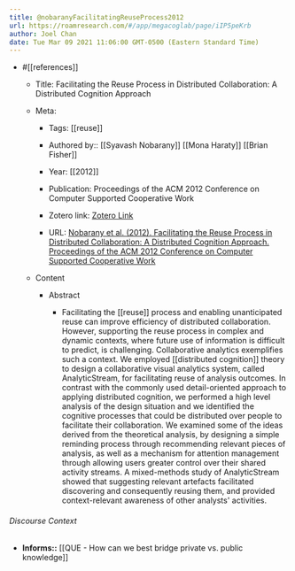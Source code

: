 ```yaml
---
title: @nobaranyFacilitatingReuseProcess2012
url: https://roamresearch.com/#/app/megacoglab/page/iIP5peKrb
author: Joel Chan
date: Tue Mar 09 2021 11:06:00 GMT-0500 (Eastern Standard Time)
---
```


- #[[references]]

    - Title: Facilitating the Reuse Process in Distributed Collaboration: A Distributed Cognition Approach

    - Meta:

        - Tags: [[reuse]]

        - Authored by:: [[Syavash Nobarany]] [[Mona Haraty]] [[Brian Fisher]]

        - Year: [[2012]]

        - Publication: Proceedings of the ACM 2012 Conference on Computer Supported Cooperative Work

        - Zotero link: [Zotero Link](zotero://select/items/1_IVXN5RW7)

        - URL: [Nobarany et al. (2012). Facilitating the Reuse Process in Distributed Collaboration: A Distributed Cognition Approach. Proceedings of the ACM 2012 Conference on Computer Supported Cooperative Work](http://doi.acm.org/10.1145/2145204.2145388)

    - Content

        - Abstract

            - Facilitating the [[reuse]] process and enabling unanticipated reuse can improve efficiency of distributed collaboration. However, supporting the reuse process in complex and dynamic contexts, where future use of information is difficult to predict, is challenging. Collaborative analytics exemplifies such a context. We employed [[distributed cognition]] theory to design a collaborative visual analytics system, called AnalyticStream, for facilitating reuse of analysis outcomes. In contrast with the commonly used detail-oriented approach to applying distributed cognition, we performed a high level analysis of the design situation and we identified the cognitive processes that could be distributed over people to facilitate their collaboration. We examined some of the ideas derived from the theoretical analysis, by designing a simple reminding process through recommending relevant pieces of analysis, as well as a mechanism for attention management through allowing users greater control over their shared activity streams. A mixed-methods study of AnalyticStream showed that suggesting relevant artefacts facilitated discovering and consequently reusing them, and provided context-relevant awareness of other analysts' activities.

###### Discourse Context

- **Informs::** [[QUE - How can we best bridge private vs. public knowledge]]
